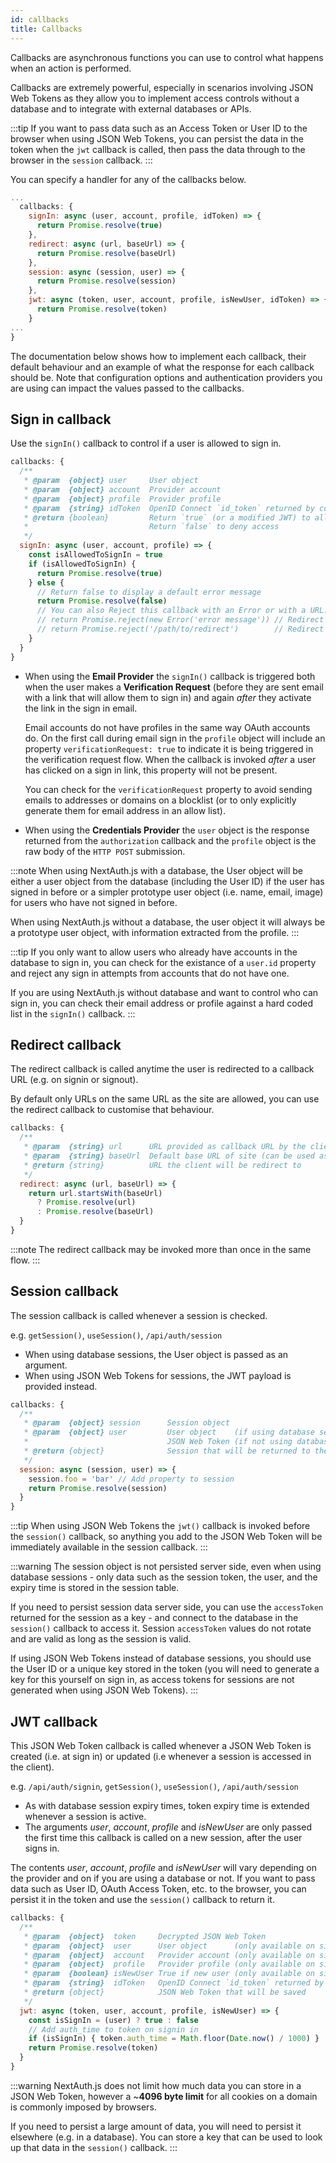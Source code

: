 ```yaml
---
id: callbacks
title: Callbacks
---
```


Callbacks are asynchronous functions you can use to control what happens when an action is performed.

Callbacks are extremely powerful, especially in scenarios involving JSON Web Tokens as they allow you to implement access controls without a database and to integrate with external databases or APIs.

:::tip
If you want to pass data such as an Access Token or User ID to the browser when using JSON Web Tokens, you can persist the data in the token when the `jwt` callback is called, then pass the data through to the browser in the `session` callback.
:::

You can specify a handler for any of the callbacks below.

```js title="pages/api/auth/[...nextauth].js"
...
  callbacks: {
    signIn: async (user, account, profile, idToken) => {
      return Promise.resolve(true)
    },
    redirect: async (url, baseUrl) => {
      return Promise.resolve(baseUrl)
    },
    session: async (session, user) => {
      return Promise.resolve(session)
    },
    jwt: async (token, user, account, profile, isNewUser, idToken) => {
      return Promise.resolve(token)
    }
...
}
```

The documentation below shows how to implement each callback, their default behaviour and an example of what the response for each callback should be. Note that configuration options and authentication providers you are using can impact the values passed to the callbacks.

## Sign in callback

Use the `signIn()` callback to control if a user is allowed to sign in.

```js title="pages/api/auth/[...nextauth].js"
callbacks: {
  /**
   * @param  {object} user     User object
   * @param  {object} account  Provider account
   * @param  {object} profile  Provider profile 
   * @param  {string} idToken  OpenID Connect `id_token` returned by compliant Providers
   * @return {boolean}         Return `true` (or a modified JWT) to allow sign in
   *                           Return `false` to deny access
   */
  signIn: async (user, account, profile) => {
    const isAllowedToSignIn = true
    if (isAllowedToSignIn) {
      return Promise.resolve(true)
    } else {
      // Return false to display a default error message
      return Promise.resolve(false)
      // You can also Reject this callback with an Error or with a URL:
      // return Promise.reject(new Error('error message')) // Redirect to error page
      // return Promise.reject('/path/to/redirect')        // Redirect to a URL
    }
  }
}
```

* When using the **Email Provider** the `signIn()` callback is triggered both when the user makes a **Verification Request** (before they are sent email with a link that will allow them to sign in) and again *after* they activate the link in the sign in email.

  Email accounts do not have profiles in the same way OAuth accounts do. On the first call during email sign in the `profile` object will include an property `verificationRequest: true` to indicate it is being triggered in the verification request flow. When the callback is invoked *after* a user has clicked on a sign in link, this property will not be present.
  
  You can check for the `verificationRequest` property to avoid sending emails to addresses or domains on a blocklist (or to only explicitly generate them for email address in an allow list).

* When using the **Credentials Provider** the `user` object is the response returned from the `authorization` callback and the `profile` object is the raw body of the `HTTP POST` submission.

:::note
When using NextAuth.js with a database, the User object will be either a user object from the database (including the User ID) if the user has signed in before or a simpler prototype user object (i.e. name, email, image) for users who have not signed in before.

When using NextAuth.js without a database, the user object it will always be a prototype user object, with information extracted from the profile.
:::

:::tip
If you only want to allow users who already have accounts in the database to sign in, you can check for the existance of a `user.id` property and reject any sign in attempts from accounts that do not have one.

If you are using NextAuth.js without database and want to control who can sign in, you can check their email address or profile against a hard coded list in the `signIn()` callback.
:::

## Redirect callback

The redirect callback is called anytime the user is redirected to a callback URL (e.g. on signin or signout).

By default only URLs on the same URL as the site are allowed, you can use the redirect callback to customise that behaviour.

```js title="pages/api/auth/[...nextauth].js"
callbacks: {
  /**
   * @param  {string} url      URL provided as callback URL by the client
   * @param  {string} baseUrl  Default base URL of site (can be used as fallback)
   * @return {string}          URL the client will be redirect to
   */
  redirect: async (url, baseUrl) => {
    return url.startsWith(baseUrl)
      ? Promise.resolve(url)
      : Promise.resolve(baseUrl)
  }
}
```


:::note
The redirect callback may be invoked more than once in the same flow.
:::

## Session callback

The session callback is called whenever a session is checked.

e.g. `getSession()`, `useSession()`, `/api/auth/session`

* When using database sessions, the User object is passed as an argument.
* When using JSON Web Tokens for sessions, the JWT payload is provided instead.

```js title="pages/api/auth/[...nextauth].js"
callbacks: {
  /**
   * @param  {object} session      Session object
   * @param  {object} user         User object    (if using database sessions)
   *                               JSON Web Token (if not using database sessions)
   * @return {object}              Session that will be returned to the client 
   */
  session: async (session, user) => {
    session.foo = 'bar' // Add property to session
    return Promise.resolve(session)
  }
}
```

:::tip
When using JSON Web Tokens the `jwt()` callback is invoked before the `session()` callback, so anything you add to the
JSON Web Token will be immediately available in the session callback.
:::

:::warning
The session object is not persisted server side, even when using database sessions - only data such as the session token, the user, and the expiry time is stored in the session table.

If you need to persist session data server side, you can use the `accessToken` returned for the session as a key - and connect to the database in the `session()` callback to access it. Session `accessToken` values do not rotate and are valid as long as the session is valid.

If using JSON Web Tokens instead of database sessions, you should use the User ID or a unique key stored in the token (you will need to generate a key for this yourself on sign in, as access tokens for sessions are not generated when using JSON Web Tokens).
:::

## JWT callback

This JSON Web Token callback is called whenever a JSON Web Token is created (i.e. at sign 
in) or updated (i.e whenever a session is accessed in the client).

e.g. `/api/auth/signin`, `getSession()`, `useSession()`, `/api/auth/session`

* As with database session expiry times, token expiry time is extended whenever a session is active.
* The arguments *user*, *account*, *profile* and *isNewUser* are only passed the first time this callback is called on a new session, after the user signs in.

The contents *user*, *account*, *profile* and *isNewUser* will vary depending on the provider and on if you are using a database or not. If you want to pass data such as User ID, OAuth Access Token, etc. to the browser, you can persist it in the token and use the `session()` callback to return it.

```js title="pages/api/auth/[...nextauth].js"
callbacks: {
  /**
   * @param  {object}  token     Decrypted JSON Web Token
   * @param  {object}  user      User object      (only available on sign in)
   * @param  {object}  account   Provider account (only available on sign in)
   * @param  {object}  profile   Provider profile (only available on sign in)
   * @param  {boolean} isNewUser True if new user (only available on sign in)
   * @param  {string}  idToken   OpenID Connect `id_token` returned by compliant Providers (only available on sign in)
   * @return {object}            JSON Web Token that will be saved
   */
  jwt: async (token, user, account, profile, isNewUser) => {
    const isSignIn = (user) ? true : false
    // Add auth_time to token on signin in
    if (isSignIn) { token.auth_time = Math.floor(Date.now() / 1000) }
    return Promise.resolve(token)
  }
}
```

:::warning
NextAuth.js does not limit how much data you can store in a JSON Web Token, however a ~**4096 byte limit** for all cookies on a domain is commonly imposed by browsers.

If you need to persist a large amount of data, you will need to persist it elsewhere (e.g. in a database). You can store a key that can be used to look up that data in the `session()` callback.
:::
